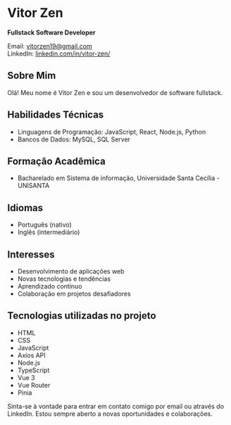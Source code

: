 # Vitor Zen

**Fullstack Software Developer**

Email: vitorzen19@gmail.com  
LinkedIn: [linkedin.com/in/vitor-zen/](https://www.linkedin.com/in/vitor-zen/)

## Sobre Mim

Olá! Meu nome é Vitor Zen e sou um desenvolvedor de software fullstack.

## Habilidades Técnicas

- Linguagens de Programação: JavaScript, React, Node.js, Python
- Bancos de Dados: MySQL, SQL Server

## Formação Acadêmica

- Bacharelado em Sistema de informação, Universidade Santa Cecília - UNISANTA

## Idiomas

- Português (nativo)
- Inglês (intermediário)

## Interesses

- Desenvolvimento de aplicações web
- Novas tecnologias e tendências
- Aprendizado contínuo
- Colaboração em projetos desafiadores

## Tecnologias utilizadas no projeto

- HTML
- CSS
- JavaScript
- Axios API
- Node.js
- TypeScript
- Vue 3
- Vue Router
- Pinia

Sinta-se à vontade para entrar em contato comigo por email ou através do LinkedIn. Estou sempre aberto a novas oportunidades e colaborações.